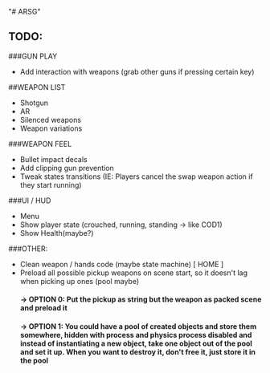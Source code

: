 "# ARSG" 
## TODO:

###GUN PLAY
 - Add interaction with weapons (grab other guns if pressing certain key) 
 
##WEAPON LIST
 - Shotgun
 - AR
 - Silenced weapons
 - Weapon variations

###WEAPON FEEL
 - Bullet impact decals
 - Add clipping gun prevention
 - Tweak states transitions (IE: Players cancel the swap weapon action if they start running)

###UI / HUD
 - Menu
 - Show player state (crouched, running, standing -> like COD1)
 - Show Health(maybe?)
 
###OTHER:
 - Clean weapon / hands code (maybe state machine) [ HOME ]
 - Preload all possible pickup weapons on scene start, so it doesn't lag when picking up ones (pool maybe)
 	#### -> OPTION 0: Put the pickup as string but the weapon as packed scene and preload it
	#### -> OPTION 1: You could have a pool of created objects and store them somewhere, hidden with process and physics process disabled and instead of instantiating a new object, take one object out of the pool and set it up. When you want to destroy it, don't free it, just store it in the pool 